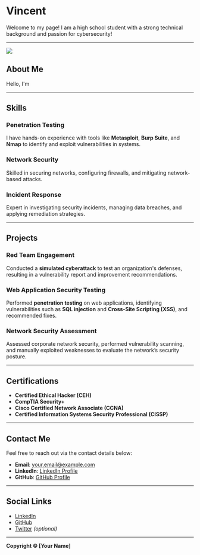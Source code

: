 # Vincent

Welcome to my page! I am a high school student with a strong technical background and passion for cybersecurity!

---
<a href="https://www.linkedin.com/in/vincent-nguyen-97961924b/"><img src="https://img.shields.io/badge/-LinkedIn-0072b1?&style=for-the-badge&logo=linkedin&logoColor=white" /></a>

## About Me

Hello, I'm 

---

## Skills

### Penetration Testing
I have hands-on experience with tools like **Metasploit**, **Burp Suite**, and **Nmap** to identify and exploit vulnerabilities in systems.

### Network Security
Skilled in securing networks, configuring firewalls, and mitigating network-based attacks.

### Incident Response
Expert in investigating security incidents, managing data breaches, and applying remediation strategies.

---

## Projects

### **Red Team Engagement**
Conducted a **simulated cyberattack** to test an organization's defenses, resulting in a vulnerability report and improvement recommendations.

### **Web Application Security Testing**
Performed **penetration testing** on web applications, identifying vulnerabilities such as **SQL injection** and **Cross-Site Scripting (XSS)**, and recommended fixes.

### **Network Security Assessment**
Assessed corporate network security, performed vulnerability scanning, and manually exploited weaknesses to evaluate the network’s security posture.

---

## Certifications

- **Certified Ethical Hacker (CEH)**
- **CompTIA Security+**
- **Cisco Certified Network Associate (CCNA)**
- **Certified Information Systems Security Professional (CISSP)**

---

## Contact Me

Feel free to reach out via the contact details below:

- **Email**: [your.email@example.com](mailto:your.email@example.com)
- **LinkedIn**: [LinkedIn Profile](https://www.linkedin.com/in/your-profile)
- **GitHub**: [GitHub Profile](https://github.com/yourusername)

---

## Social Links

- [LinkedIn](https://www.linkedin.com/in/your-profile)
- [GitHub](https://github.com/yourusername)
- [Twitter](https://twitter.com/yourusername) _(optional)_

---

**Copyright © [Your Name]**
